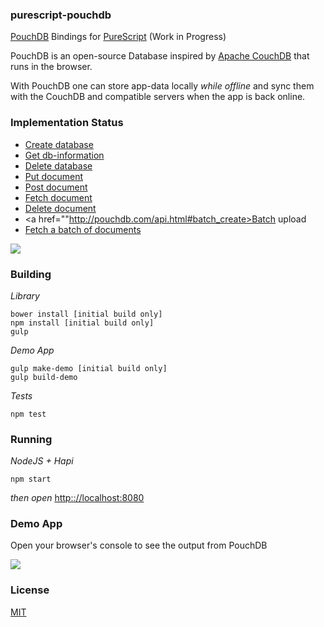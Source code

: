 ### purescript-pouchdb

<a href="http://pouchdb.com/">PouchDB</a> Bindings for <a href="http://purescript.org">PureScript</a> (Work in Progress)

PouchDB is an open-source Database inspired by <a href="http://couchdb.apache.org/">Apache CouchDB</a> that runs in the browser.

With PouchDB one can store app-data locally *while offline* and sync them with the CouchDB and compatible servers when the app is back online.

### Implementation Status

- <a href="http://pouchdb.com/api.html#create_database">Create database</a>
- <a href="http://pouchdb.com/api.html#database_information">Get db-information</a>
- <a href="http://pouchdb.com/api.html#delete_database">Delete database</a>
- <a href="http://pouchdb.com/api.html#create_document">Put document</a>
- <a href="http://pouchdb.com/api.html#create_document">Post document</a>
- <a href="http://pouchdb.com/api.html#fetch_document">Fetch document</a>
- <a href="http://pouchdb.com/api.html#delete_document">Delete document</a>
- <a href=""http://pouchdb.com/api.html#batch_create>Batch upload</a>
- <a href="http://pouchdb.com/api.html#batch_fetch">Fetch a batch of documents</a>

<img src="http://fs5.directupload.net/images/160228/lxmg9may.png"/>

### Building

*Library*
```shell
bower install [initial build only]
npm install [initial build only]
gulp
```

*Demo App*

```shell
gulp make-demo [initial build only]
gulp build-demo
```

*Tests*

```shell
npm test
```

### Running

*NodeJS + Hapi*

```shell
npm start
```

*then open* <a href="http://localhost:8080">http:://localhost:8080</a>

### Demo App

Open your browser's console to see the output from PouchDB

<img src="http://fs5.directupload.net/images/160227/8lpxp9az.png"/>

### License

<a href="https://github.com/brakmic/purescript-pouchdb/blob/master/LICENSE">MIT</a>